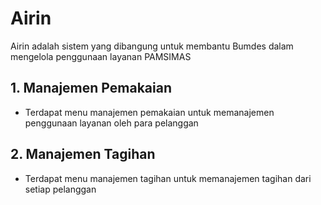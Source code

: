 # Airin

Airin adalah sistem yang dibangung untuk membantu Bumdes dalam mengelola penggunaan layanan PAMSIMAS

## 1. Manajemen Pemakaian
-   Terdapat menu manajemen pemakaian untuk memanajemen penggunaan layanan oleh para pelanggan

## 2. Manajemen Tagihan
-   Terdapat menu manajemen tagihan untuk memanajemen tagihan dari setiap pelanggan

